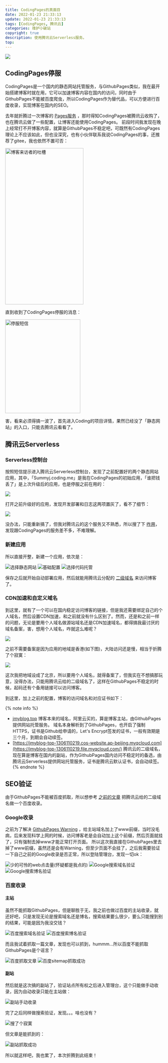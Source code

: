 ```yaml
---
title: CodingPages的真面目
date: 2022-01-23 21:33:13
update: 2022-01-23 21:33:13
tags: [CodingPages, 腾讯云]
categories: 维护小破站
copyright: true
description: 使用腾讯云Serverless服务。
top:
---
```


<img src="https://cdn.jsdelivr.net/gh/Summyj/blogImageCDN/images/bye-coding-pages/0.jpeg" >

## CodingPages停服

CodingPages是一个国内的静态网站托管服务，与GithubPages类似，我在最开始搭建博客时就在用，它可以加速博客内容在国内的访问，同时由于GithubPages不能被百度爬虫，所以CodingPages作为替代品，可以方便进行百度收录，实现博客在国内的SEO。

去年就折腾过一次博客的 [Pages服务](https://jmyblog.top/PageServiceUpdate/) ，那时得知CodingPages被腾讯云收购了，也在腾讯云做了一些配置，让博客还能使用CodingPages。
前段时间我发现在晚上经常打不开博客内容，就算是GithubPages不稳定吧，可既然有CodingPages理论上不应该如此，但也没深究，也有小伙伴联系我说CodingPages的事，还推荐了gitee，我也依然不置可否：

<img src="https://cdn.jsdelivr.net/gh/Summyj/blogImageCDN/images/bye-coding-pages/6.jpg" height=500 width=250 alt="博客来访者的吐槽">

直到收到了CodingPages停服的消息：

<img src="https://cdn.jsdelivr.net/gh/Summyj/blogImageCDN/images/bye-coding-pages/5.jpg" height=300 width=240 alt="停服短信"> 

害，看来必须得搞一波了，首先进入Coding的项目详情，果然已经没了「静态网站」的入口，只能去腾讯云看看了。

## 腾讯云Serverless
### Serverless控制台

按照短信提示进入腾讯云Serverless控制台，发现了之前配置好的两个静态网站应用，其中，「Summyj.coding.me」是我在CodingPages的初始应用，「谁把钱丢了」是上次升级后的应用，也是停服之前在用的：

<img src="https://cdn.jsdelivr.net/gh/Summyj/blogImageCDN/images/bye-coding-pages/2.jpg" >

打开之前升级好的应用，发现开发部署和日志这两项置灰了，看不了细节：

<img src="https://cdn.jsdelivr.net/gh/Summyj/blogImageCDN/images/bye-coding-pages/4.jpg" >

没办法，只能重新搞了，但我对腾讯云的这个服务又不熟悉，所以搜了下 [咋用](https://github.com/serverless-components/tencent-website)，发现跟CodingPages的服务差不多，不难理解。

### 新建应用

所以直接开整，新建一个应用，依次是：

<img src="https://cdn.jsdelivr.net/gh/Summyj/blogImageCDN/images/bye-coding-pages/10.jpg" alt="选择静态网站">
<img src="https://cdn.jsdelivr.net/gh/Summyj/blogImageCDN/images/bye-coding-pages/11.jpg" alt="基础配置">
<img src="https://cdn.jsdelivr.net/gh/Summyj/blogImageCDN/images/bye-coding-pages/7.jpg" alt="选择代码托管">

保存之后就开始自动部署应用，然后就能用腾讯云分配的 [二级域名](https://jmyblog-top-1306110219.cos-website.ap-beijing.myqcloud.com/) 来访问博客了。

### CDN加速和自定义域名

到这里，就有了一个可以在国内稳定访问博客的链接，但是我还需要绑定自己的个人域名，然后设置CDN加速，和之前就没有什么区别了。然而，还是和之前一样的问题，无论是要用个人域名做源站域名还是CDN加速域名，都得搞我最讨厌的域名备案，害，想用个人域名，咋就这么难呢？

<img src="https://cdn.jsdelivr.net/gh/Summyj/blogImageCDN/images/bye-coding-pages/12.jpg">

之前不需要备案是因为应用的地域是香港(如下图)，大陆访问还是慢，相当于折腾了个寂寞：

<img src="https://cdn.jsdelivr.net/gh/Summyj/blogImageCDN/images/bye-coding-pages/4.jpg" >

这次我把地域设成了北京，所以要用个人域名，就得备案了，但我实在不想搞那玩意，没得办法，只能用腾讯云给的二级域名了，这样在GithubPages不稳定的时候，起码还有个备用链接可以访问博客。

到这里，加上之前的配置，博客的访问域名和对应证书如下：

{% note info %}
- [jmyblog.top](https://jmyblog.top) 
博客本来的域名，阿里云买的，算是博客主站，由GithubPages提供网站托管服务。
域名本身解析到了GithubPages，也开启了强制HTTPS，证书是Github给申请的，Let's Encrypt签发的证书，一般有效期是三个月，到期会自动续签。
- [https://jmyblog-top-1306110219.cos-website.ap-beijing.myqcloud.com](https://jmyblog-top-1306110219.file.myqcloud.com/) 
腾讯云的二级域名，现在算是博客在国内的副站，作为GithubPages国内访问不稳定时的备选，由腾讯云Serverless提供网站托管服务，证书是腾讯云默认证书，会自动续签。
{% endnote %}

## SEO验证

由于GithubPages不能被百度抓取，所以想参考 [之前的文章](https://jmyblog.top/BlogSEO/) 把腾讯云给的二级域名做一个百度收录。

### Google收录

之前为了解决 [GithubPages Warning](https://jmyblog.top/PageServiceUpdate/#GithubPages%E9%97%AE%E9%A2%98%E8%A7%A3%E5%86%B3) ，给主站域名加上了www前缀，当时没毛病，后来发现科学上网的时候，访问博客老是会自动加上这个前缀，然后页面就挂了，只有强制去掉www才能正常打开页面。
所以这次我直接在GithubPages里去掉了www前缀，虽然还是会有Warning，但至少页面不会挂了，之后我需要验证一下自己之前的Google收录是否正常，所以登陆管理台，发现一切ok：

<img src="https://cdn.jsdelivr.net/gh/Summyj/blogImageCDN/images/bye-coding-pages/18.jpg" alt="少的可怜的web点击量(怀疑都是我点的)">

<img src="https://cdn.jsdelivr.net/gh/Summyj/blogImageCDN/images/bye-coding-pages/19.jpg" alt="Google搜索域名验证">

<img src="https://cdn.jsdelivr.net/gh/Summyj/blogImageCDN/images/bye-coding-pages/20.jpg" alt="Google搜索博名验证">


### 百度收录
#### 主站

虽然不能抓取GithubPages，但是聊胜于无，我之前也做过百度的主站收录，就还好吧，只是发现无论是搜索域名还是博名，搜索结果要么很少，要么只能搜到别的结果，可能是因为我没交钱？

<img src="https://cdn.jsdelivr.net/gh/Summyj/blogImageCDN/images/bye-coding-pages/9.jpg" alt="百度搜索域名验证">

<img src="https://cdn.jsdelivr.net/gh/Summyj/blogImageCDN/images/bye-coding-pages/8.jpg" alt="百度搜索博名验证">

而且我试着抓取一篇文章，发现也可以抓到，hummm...所以百度不能抓取GithubPages是个谣言？

<img src="https://cdn.jsdelivr.net/gh/Summyj/blogImageCDN/images/bye-coding-pages/25.jpg" alt="百度抓取文章">
<img src="https://cdn.jsdelivr.net/gh/Summyj/blogImageCDN/images/bye-coding-pages/23.jpg" alt="百度sitemap抓取成功">

#### 副站

然后就是这次搞的副站了，验证站点所有权之后进入管理台，这个只能做手动收录，因为自动收录只能在主站做：

<img src="https://cdn.jsdelivr.net/gh/Summyj/blogImageCDN/images/bye-coding-pages/21.jpg" alt="副站手动收录">

完了之后同样做搜索验证，发现。。。啥也没有？

<img src="https://cdn.jsdelivr.net/gh/Summyj/blogImageCDN/images/bye-coding-pages/27.jpg" alt="搜了个寂寞">

但文章是能抓到的：

<img src="https://cdn.jsdelivr.net/gh/Summyj/blogImageCDN/images/bye-coding-pages/26.jpg" alt="副站抓取成功">

所以就这样吧，我也累了，本次折腾到此结束！


